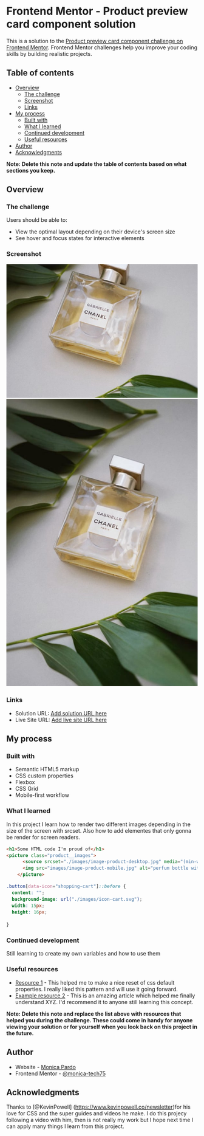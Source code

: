 # Frontend Mentor - Product preview card component solution

This is a solution to the [Product preview card component challenge on Frontend Mentor](https://www.frontendmentor.io/challenges/product-preview-card-component-GO7UmttRfa). Frontend Mentor challenges help you improve your coding skills by building realistic projects. 

## Table of contents

- [Overview](#overview)
  - [The challenge](#the-challenge)
  - [Screenshot](#screenshot)
  - [Links](#links)
- [My process](#my-process)
  - [Built with](#built-with)
  - [What I learned](#what-i-learned)
  - [Continued development](#continued-development)
  - [Useful resources](#useful-resources)
- [Author](#author)
- [Acknowledgments](#acknowledgments)

**Note: Delete this note and update the table of contents based on what sections you keep.**

## Overview

### The challenge

Users should be able to:

- View the optimal layout depending on their device's screen size
- See hover and focus states for interactive elements

### Screenshot

![](./images/image-product-mobile.jpg)
![](./images/image-product-desktop.jpg)



### Links

- Solution URL: [Add solution URL here](https://github.com/monica-tech75/perfume-card)
- Live Site URL: [Add live site URL here](https://your-live-site-url.com)

## My process

### Built with

- Semantic HTML5 markup
- CSS custom properties
- Flexbox
- CSS Grid
- Mobile-first workflow


### What I learned

In this project I learn how to render two different images depending in the size of the screen with srcset.
Also how to add elementes that only gonna be render for screen readers.


```html
<h1>Some HTML code I'm proud of</h1>
<picture class="product__images">
      <source srcset="./images/image-product-desktop.jpg" media="(min-width: 600px)">
      <img src="images/image-product-mobile.jpg" alt="perfum bottle with green leaves around">
    </picture>
```
```css
.button[data-icon="shopping-cart"]::before {
  content: "";
  background-image: url("./images/icon-cart.svg");
  width: 15px;
  height: 16px;

}
```





### Continued development

Still learning to create my own variables and how to use them

### Useful resources

- [ Resource 1](https://www.joshwcomeau.com/css/custom-css-reset/) - This helped me to make a nice reset of css default properties. I really liked this pattern and will use it going forward.
- [Example resource 2](https://www.example.com) - This is an amazing article which helped me finally understand XYZ. I'd recommend it to anyone still learning this concept.

**Note: Delete this note and replace the list above with resources that helped you during the challenge. These could come in handy for anyone viewing your solution or for yourself when you look back on this project in the future.**

## Author

- Website - [Monica Pardo](https://github.com/monica-tech75)
- Frontend Mentor - [@monica-tech75](https://www.frontendmentor.io/profile/monica-tech75)




## Acknowledgments

Thanks to [@KevinPowell] (https://www.kevinpowell.co/newsletter)for his love for CSS and the super guides and videos he make.
I do this projecy following a video with him, then is not really my work but I hope next time I can apply many things I learn from this project.

